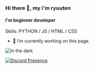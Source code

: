 ### Hi there 👋, my i'm ryuuten
#### I'm beginner developer

Skills: PYTHON / JS / HTML / CSS

- 🔭 I’m currently working on this page. 

![In the dark](https://spotify-recently-played-readme.vercel.app/api?user=j09nz6beges7whgyuamn5bnru)

[![Discord Presence](https://lanyard.cnrad.dev/api/921438773743591465)](https://discord.com/users/921438773743591465)
